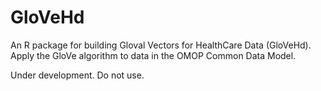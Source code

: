 GloVeHd
=======

An R package for building Gloval Vectors for HealthCare Data (GloVeHd). Apply the
GloVe algorithm to data in the OMOP Common Data Model.

Under development. Do not use.